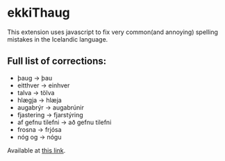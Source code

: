 # ekkiThaug
This extension uses javascript to fix very common(and annoying) spelling mistakes in the Icelandic language.

## Full list of corrections:
* þaug -> þau
* eitthver -> einhver
* talva -> tölva
* hlægja -> hlæja
* augabrýr -> augabrúnir
* fjastering -> fjarstýring
* af gefnu tilefni -> að gefnu tilefni
* frosna -> frjósa
* nóg og -> nógu


Available at [this link](https://chrome.google.com/webstore/detail/ekki%C3%BEaug/fmacmcgemkoelkaapehgfacpcifndfgn).
